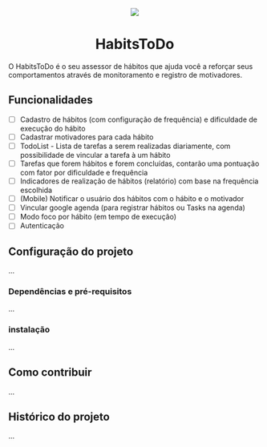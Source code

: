<p align="center"><img src="https://github.com/Matheus-Lara/science-and-code/assets/63257275/d84b82bc-7597-434f-840c-6d2507e8b85d"></img></p>

<h1 align="center">HabitsToDo</h1>

O HabitsToDo é o seu assessor de hábitos que ajuda você a reforçar seus comportamentos através de monitoramento e registro de motivadores.

## Funcionalidades

- [ ] Cadastro de hábitos (com configuração de frequência) e dificuldade de execução do hábito
- [ ] Cadastrar motivadores para cada hábito
- [ ] TodoList - Lista de tarefas a serem realizadas diariamente, com possibilidade de vincular a tarefa à um hábito
- [ ] Tarefas que forem hábitos e forem concluídas, contarão uma pontuação com fator por dificuldade e frequência
- [ ] Indicadores de realização de hábitos (relatório) com base na frequência escolhida
- [ ] (Mobile) Notificar o usuário dos hábitos com o hábito e o motivador
- [ ] Vincular google agenda (para registrar hábitos ou Tasks na agenda)
- [ ] Modo foco por hábito (em tempo de execução)
- [ ] Autenticação

## Configuração do projeto
...

### Dependências e pré-requisitos
...

### instalação
...

## Como contribuir
...

## Histórico do projeto
...
